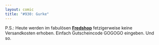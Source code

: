 ```yaml
---
layout: comic
title: "#930: Gurke"
---
```


P.S.: 
Heute werden im fabulösen <a href="http://fredshop.spreadshirt.net/de/DE/Shop"><strong>Fredshop</strong></a> fetzigerweise keine Versandkosten erhoben. 
Einfach Gutscheincode GOGOGO eingeben.
Und so.
